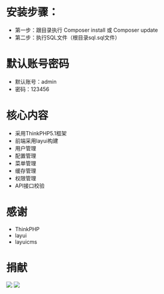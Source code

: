 安装步骤：
===============
 + 第一步：跟目录执行 Composer install 或 Composer update
 + 第二步：执行SQL文件（根目录sql.sql文件）
 
默认账号密码
===============
 + 默认账号：admin
 + 密码：123456

核心内容
===============
 + 采用ThinkPHP5.1框架
 + 前端采用layui构建
 + 用户管理
 + 配置管理
 + 菜单管理
 + 缓存管理
 + 权限管理
 + API接口校验
 
感谢
===============
 + ThinkPHP
 + layui
 + layuicms
 
 捐献
===============
![](http://blog.zhuangjun.top/images/wx_reward.png) 
![](http://blog.zhuangjun.top/images/ali_reward.png) 